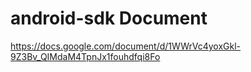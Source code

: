 # android-sdk Document
https://docs.google.com/document/d/1WWrVc4yoxGkl-9Z3Bv_QIMdaM4TpnJx1fouhdfqi8Fo
